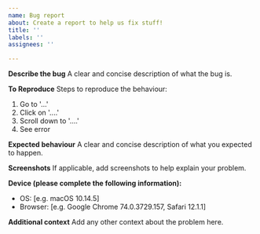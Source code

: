 ```yaml
---
name: Bug report
about: Create a report to help us fix stuff!
title: ''
labels: ''
assignees: ''

---
```


**Describe the bug**
A clear and concise description of what the bug is.

**To Reproduce**
Steps to reproduce the behaviour:
1. Go to '...'
2. Click on '....'
3. Scroll down to '....'
4. See error

**Expected behaviour**
A clear and concise description of what you expected to happen.

**Screenshots**
If applicable, add screenshots to help explain your problem.

**Device (please complete the following information):**
 - OS: [e.g. macOS 10.14.5]
 - Browser: [e.g. Google Chrome 74.0.3729.157, Safari 12.1.1]

**Additional context**
Add any other context about the problem here.
